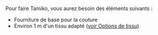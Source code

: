 Pour faire Tamiko, vous aurez besoin des éléments suivants :

*   Fourniture de base pour la couture
*   Environ 1 m d'un tissu adapté ([voir Options de tissu](/docs/patterns/tamiko/fabric))
